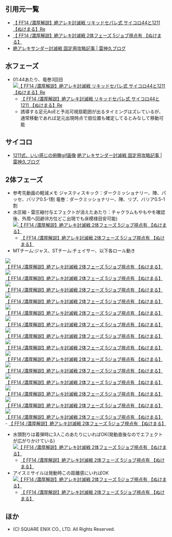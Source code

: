 ## 引用元一覧
- [【 FF14 /濃厚解説】絶アレキ討滅戦 リキッドセパレ式 サイコロ44と1211 【ぬけまる】Re](https://www.youtube.com/watch?v=AMdtMyvbPNs "【 FF14 /濃厚解説】絶アレキ討滅戦 リキッドセパレ式 サイコロ44と1211 【ぬけまる】Re")
- [【 FF14 /濃厚解説】絶アレキ討滅戦 2体フェーズ 5ジョブ視点有 【ぬけまる】](https://www.youtube.com/watch?v=yuLjtpm2ti8 "【 FF14 /濃厚解説】絶アレキ討滅戦 2体フェーズ 5ジョブ視点有 【ぬけまる】")
- [絶アレキサンダー討滅戦 固定用攻略記事 | 雷神久ブログ](https://risinghisa.com/theepicofalexanderultimate/)

## 水フェーズ
  - 01:44あたり、竜巻3回目
  [![【 FF14 /濃厚解説】絶アレキ討滅戦 リキッドセパレ式 サイコロ44と1211 【ぬけまる】Re](/zatta-tools/tea/tea_1.png "【 FF14 /濃厚解説】絶アレキ討滅戦 リキッドセパレ式 サイコロ44と1211 【ぬけまる】Re")](/zatta-tools/tea/tea_1.png)
    - [【 FF14 /濃厚解説】絶アレキ討滅戦 リキッドセパレ式 サイコロ44と1211 【ぬけまる】Re](https://www.youtube.com/watch?v=AMdtMyvbPNs "【 FF14 /濃厚解説】絶アレキ討滅戦 リキッドセパレ式 サイコロ44と1211 【ぬけまる】Re")
    - 誘導する足元AoEと予兆可視扇範囲が出るタイミングはズレているが、通常移動であれば足元出現時点で扇位置も確定してるとみなして移動可能

## サイコロ
  - [1211式、いい感じの俯瞰gif画像](https://risinghisa.com/wp-content/uploads/2019/11/DsCUMtM5o8yBVQ3xHZZO1574779032-1574780672.gif)
    [絶アレキサンダー討滅戦 固定用攻略記事 | 雷神久ブログ](https://risinghisa.com/theepicofalexanderultimate/)

## 2体フェーズ
  - 参考先動画の軽減メモ
    ジャスティスキック：ダークミッショナリー、陣、パッセ、バリア0.5-1割
    竜巻：ダークミッショナリー、陣、リプ、バリア0.5-1割
  - 水圧縮・雷圧縮付与エフェクトが消えたあたり：チャクラムもやもやを確認後、外周へ回避(8方位どこ出現でも床模様目安可能)
  [![【 FF14 /濃厚解説】絶アレキ討滅戦 2体フェーズ 5ジョブ視点有 【ぬけまる】](/zatta-tools/tea/tea_2.png)](/zatta-tools/tea/tea_2.png)
    - [【 FF14 /濃厚解説】絶アレキ討滅戦 2体フェーズ 5ジョブ視点有 【ぬけまる】](https://www.youtube.com/watch?v=yuLjtpm2ti8)
  - MTチーム:ジャス、STチーム:チェイサー、以下各ロール動き

  [![【 FF14 /濃厚解説】絶アレキ討滅戦 2体フェーズ 5ジョブ視点有 【ぬけまる】](/zatta-tools/tea/tea_3.png)](/zatta-tools/tea/tea_3.png)
  [![【 FF14 /濃厚解説】絶アレキ討滅戦 2体フェーズ 5ジョブ視点有 【ぬけまる】](/zatta-tools/tea/tea_4.png)](/zatta-tools/tea/tea_4.png)
  [![【 FF14 /濃厚解説】絶アレキ討滅戦 2体フェーズ 5ジョブ視点有 【ぬけまる】](/zatta-tools/tea/tea_15.png)](/zatta-tools/tea/tea_15.png)
  [![【 FF14 /濃厚解説】絶アレキ討滅戦 2体フェーズ 5ジョブ視点有 【ぬけまる】](/zatta-tools/tea/tea_7.png)](/zatta-tools/tea/tea_7.png)
  [![【 FF14 /濃厚解説】絶アレキ討滅戦 2体フェーズ 5ジョブ視点有 【ぬけまる】](/zatta-tools/tea/tea_8.png)](/zatta-tools/tea/tea_8.png)
  [![【 FF14 /濃厚解説】絶アレキ討滅戦 2体フェーズ 5ジョブ視点有 【ぬけまる】](/zatta-tools/tea/tea_9.png)](/zatta-tools/tea/tea_9.png)
  [![【 FF14 /濃厚解説】絶アレキ討滅戦 2体フェーズ 5ジョブ視点有 【ぬけまる】](/zatta-tools/tea/tea_10.png)](/zatta-tools/tea/tea_10.png)
  [![【 FF14 /濃厚解説】絶アレキ討滅戦 2体フェーズ 5ジョブ視点有 【ぬけまる】](/zatta-tools/tea/tea_11.png)](/zatta-tools/tea/tea_11.png)
  [![【 FF14 /濃厚解説】絶アレキ討滅戦 2体フェーズ 5ジョブ視点有 【ぬけまる】](/zatta-tools/tea/tea_12.png)](/zatta-tools/tea/tea_12.png)
  [![【 FF14 /濃厚解説】絶アレキ討滅戦 2体フェーズ 5ジョブ視点有 【ぬけまる】](/zatta-tools/tea/tea_13.png)](/zatta-tools/tea/tea_13.png)
  [![【 FF14 /濃厚解説】絶アレキ討滅戦 2体フェーズ 5ジョブ視点有 【ぬけまる】](/zatta-tools/tea/tea_14.png)](/zatta-tools/tea/tea_14.png)
  [![【 FF14 /濃厚解説】絶アレキ討滅戦 2体フェーズ 5ジョブ視点有 【ぬけまる】](/zatta-tools/tea/tea_16.png)](/zatta-tools/tea/tea_16.png)
  [![【 FF14 /濃厚解説】絶アレキ討滅戦 2体フェーズ 5ジョブ視点有 【ぬけまる】](/zatta-tools/tea/tea_17.png)](/zatta-tools/tea/tea_17.png)
  [![【 FF14 /濃厚解説】絶アレキ討滅戦 2体フェーズ 5ジョブ視点有 【ぬけまる】](/zatta-tools/tea/tea_18.png)](/zatta-tools/tea/tea_18.png)
    - [【 FF14 /濃厚解説】絶アレキ討滅戦 2体フェーズ 5ジョブ視点有 【ぬけまる】](https://www.youtube.com/watch?v=yuLjtpm2ti8)
  - 水頭割りは着弾時に3人このあたりにいればOK(発動直後なのでエフェクトが広がりかけている)
  [![【 FF14 /濃厚解説】絶アレキ討滅戦 2体フェーズ 5ジョブ視点有 【ぬけまる】](/zatta-tools/tea/tea_5.png)](/zatta-tools/tea/tea_5.png)
    - [【 FF14 /濃厚解説】絶アレキ討滅戦 2体フェーズ 5ジョブ視点有 【ぬけまる】](https://www.youtube.com/watch?v=yuLjtpm2ti8)
  - アイスミサイルは発動時この距離感にいればOK
  [![【 FF14 /濃厚解説】絶アレキ討滅戦 2体フェーズ 5ジョブ視点有 【ぬけまる】](/zatta-tools/tea/tea_6.png)](/zatta-tools/tea/tea_6.png)
    - [【 FF14 /濃厚解説】絶アレキ討滅戦 2体フェーズ 5ジョブ視点有 【ぬけまる】](https://www.youtube.com/watch?v=yuLjtpm2ti8)

## ほか
  - (C) SQUARE ENIX CO., LTD. All Rights Reserved.